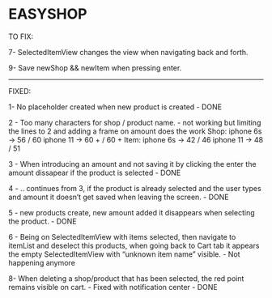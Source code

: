 #  EASYSHOP

TO FIX: 

7- SelectedItemView changes the view when navigating back and forth.

9- Save newShop && newItem when pressing enter.

----------------

FIXED: 

1- No placeholder created when new product is created - DONE

2 - Too many characters for shop / product name. -  not working but limiting the lines to 2 and adding a frame on amount does the work
Shop: 
iphone 6s -> 56 / 60
iphone 11 -> 60 + / 60 +
Item: 
iphone 6s -> 42 / 46
iphone 11 -> 48 / 51

3 - When introducing an amount and not saving it by clicking the enter the amount dissapear if the product is selected - DONE

4 - .. continues from 3, if the product is already selected and the user types and amount it doesn’t get saved when leaving the screen. - DONE

5 - new products create, new amount added it disappears when selecting the product. - DONE

6 - Being on SelectedItemView with items selected, then navigate to itemList and deselect this products, when going back to Cart tab it appears the empty SelectedItemView with “unknown item name” visible. - Not happening anymore

8- When deleting a shop/product that has been selected, the red point remains visible on cart. - Fixed with notification center - DONE


 
